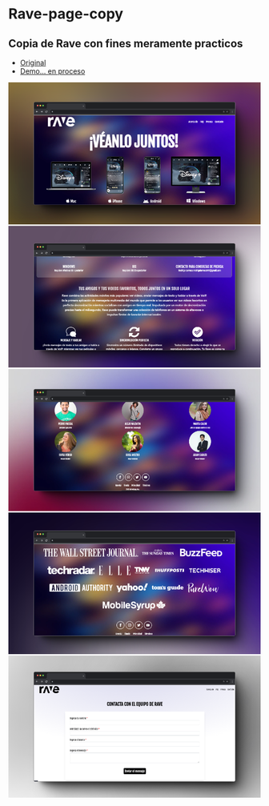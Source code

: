 # Rave-page-copy
## Copia de Rave con fines meramente practicos
* [Original](https://rave.io/es)
* [Demo... en proceso]([https://rave.io/es](https://github.com/RodrigoLarroca/ravecopy/tree/main/))

![](https://github.com/RodrigoLarroca/ravecopy/blob/master/746shots_so.png)
![](https://github.com/RodrigoLarroca/ravecopy/blob/master/447shots_so.png)
![](https://github.com/RodrigoLarroca/ravecopy/blob/master/135shots_so.png)
![](https://github.com/RodrigoLarroca/ravecopy/blob/master/756shots_so.png)
![](https://github.com/RodrigoLarroca/ravecopy/blob/master/202shots_so.png)
